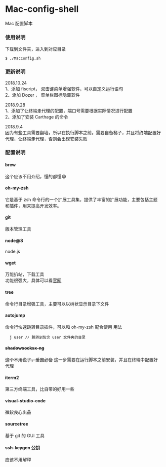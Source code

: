 # Mac-config-shell
Mac 配置脚本

### 使用说明

下载到文件夹，进入到对应目录

```
$ ./MacConfig.sh
```

### 更新说明 

2018.10.24  
1、添加 fiscript， 双击键菜单增强软件，可以自定义运行语句  
2、添加 Dozer ， 菜单栏图标隐藏软件

2018.9.28  
1、添加了让终端走代理的配置，端口号需要根据实际情况进行配置  
2、添加了安装 Carthage 的命令

2018.9.4  
因为有些工具需要翻墙，所以在执行脚本之前，需要自备梯子，并且将终端配置好代理，让终端走代理，否则会出现安装失败


### 配置说明

#### brew

这个应该不用介绍，懂的都懂😂

#### oh-my-zsh 

它是基于 zsh 命令行的一个扩展工具集，提供了丰富的扩展功能，主要包括主题和插件，用来提高开发效率。

#### git

版本管理工具

####  node@8

node.js

#### wget 
万能扒站，下载工具  
功能很强大，具体可以看[官网](http://www.gnu.org/software/wget/)

#### tree

命令行目录增强工具，主要可以以树状显示目录下文件

#### autojump

命令行快速跳转目录插件，可以和 oh-my-zsh 配合使用
用法

```
  j user // 跳转到包含 user 文件夹的目录
```

#### ~~shadowsocksx-ng~~ 

~~这个不用说了，爱国必备~~
这一步需要在运行脚本之前安装，并且在终端中配置好代理


#### iterm2

第三方终端工具，比自带的好用一些


#### visual-studio-code

微软良心出品


#### sourcetree

基于 git 的 GUI 工具

#### ssh-keygen 公钥

应该不用解释

